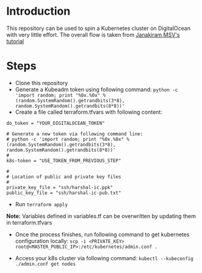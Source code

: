 # Introduction
This repository can be used to spin a Kubernetes cluster on DigitalOcean with very little effort.
The overall flow is taken from [Janakiram MSV's tutorial](https://thenewstack.io/tutorial-run-multi-node-kubernetes-cluster-digitalocean/)

# Steps

* Clone this repository
* Generate a Kubeadm token using following command:
`python -c 'import random; print "%0x.%0x" % (random.SystemRandom().getrandbits(3*8), random.SystemRandom().getrandbits(8*8))'`
* Create a file called terraform.tfvars with following content:
~~~
do_token = "YOUR_DIGITALOCEAN_TOKEN"

# Generate a new token via following command line:
# python -c 'import random; print "%0x.%0x" % (random.SystemRandom().getrandbits(3*8), random.SystemRandom().getrandbits(8*8))'
#
k8s-token = "USE_TOKEN_FROM_PREVIOUS_STEP"

#
# Location of public and private key files
#
private_key_file = "ssh/harshal-ic.ppk"
public_key_file = "ssh/harshal-ic-pub.txt"
~~~
* Run `terraform apply`

**Note:** Variables defined in variables.tf can be overwritten by updating them in terraform.tfvars

* Once the process finishes, run following command to get kubernetes configuration locally:
`scp -i <PRIVATE_KEY> root@<MASTER_PUBLIC_IP>:/etc/kubernetes/admin.conf .`

* Access your k8s cluster via following command:
`kubectl --kubeconfig ./admin.conf get nodes`
